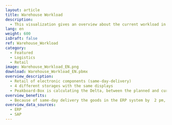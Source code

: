 ```yaml
---
layout: article
title: Warehouse Workload
description: 
  - This visualization gives an overview about the current workload in a warehouse. It uses variables as example data and a script is running to show some movement. Replace the variables with your own data sources and remove the script to get it running for your personal use case. 
lang: en
weight: 600
isDraft: false
ref: Warehouse_Workload
category:
  - Featured
  - Logistics
  - Retail
image: Warehouse_Workload_EN.png
download: Warehouse_Workload_EN.pbmx
overview_description:
  - Retail of electronic components (same-day-delivery)​ 
  - 4 different storages with the same displays 
  - ​Peakboard-Box is calculating the Delta, between the planned and current status ​
overview_benefits:
  - Because of same-day delivery the goods in the ERP system by  2 pm, has to packed and get ready by 4 pm  -> associated with high costs, because it is unpredictable how many people have to be deployed. Helpful to manage workforce.​
overview_data_sources:
  - ERP
  - SAP
---
```


